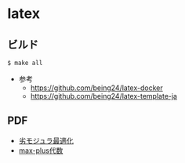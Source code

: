 # latex

## ビルド

```sh
$ make all
```

* 参考
    * https://github.com/being24/latex-docker
    * https://github.com/being24/latex-template-ja

## PDF

* [劣モジュラ最適化](https://msk-ono.github.io/memo/submodular.pdf)
* [max-plus代数](https://msk-ono.github.io/memo/max_plus.pdf)
